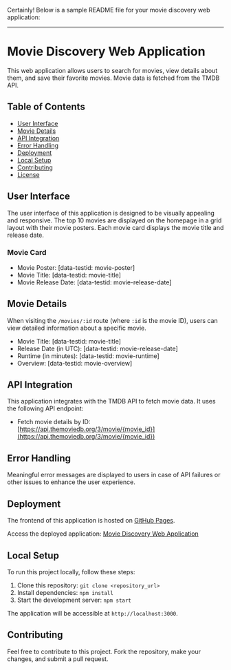 Certainly! Below is a sample README file for your movie discovery web application:

---

# Movie Discovery Web Application

This web application allows users to search for movies, view details about them, and save their favorite movies. Movie data is fetched from the TMDB API.

## Table of Contents

- [User Interface](#user-interface)
- [Movie Details](#movie-details)
- [API Integration](#api-integration)
- [Error Handling](#error-handling)
- [Deployment](#deployment)
- [Local Setup](#local-setup)
- [Contributing](#contributing)
- [License](#license)

## User Interface

The user interface of this application is designed to be visually appealing and responsive. The top 10 movies are displayed on the homepage in a grid layout with their movie posters. Each movie card displays the movie title and release date.

### Movie Card

- Movie Poster: [data-testid: movie-poster]
- Movie Title: [data-testid: movie-title]
- Movie Release Date: [data-testid: movie-release-date]

## Movie Details

When visiting the `/movies/:id` route (where `:id` is the movie ID), users can view detailed information about a specific movie.

- Movie Title: [data-testid: movie-title]
- Release Date (in UTC): [data-testid: movie-release-date]
- Runtime (in minutes): [data-testid: movie-runtime]
- Overview: [data-testid: movie-overview]

## API Integration

This application integrates with the TMDB API to fetch movie data. It uses the following API endpoint:
- Fetch movie details by ID: [https://api.themoviedb.org/3/movie/{movie_id}](https://api.themoviedb.org/3/movie/{movie_id})

## Error Handling

Meaningful error messages are displayed to users in case of API failures or other issues to enhance the user experience.

## Deployment

The frontend of this application is hosted on [GitHub Pages](https://github.com/Lawrenebube/hngstage2).

Access the deployed application: [Movie Discovery Web Application](https://hngstage2-phi.vercel.app)

## Local Setup

To run this project locally, follow these steps:

1. Clone this repository: `git clone <repository_url>`
2. Install dependencies: `npm install`
3. Start the development server: `npm start`

The application will be accessible at `http://localhost:3000`.

## Contributing

Feel free to contribute to this project. Fork the repository, make your changes, and submit a pull request.
